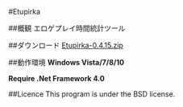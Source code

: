 #Etupirka

##概観
エロゲプレイ時間統計ツール


##ダウンロード
[Etupirka-0.4.15.zip](http://etupirka.halcyons.org/download/Etupirka-0.4.15.zip "Etupirka-0.4.15.zip")

##動作環境
**Windows Vista/7/8/10**

**Require .Net Framework 4.0**

##Licence
This program is under the BSD license.